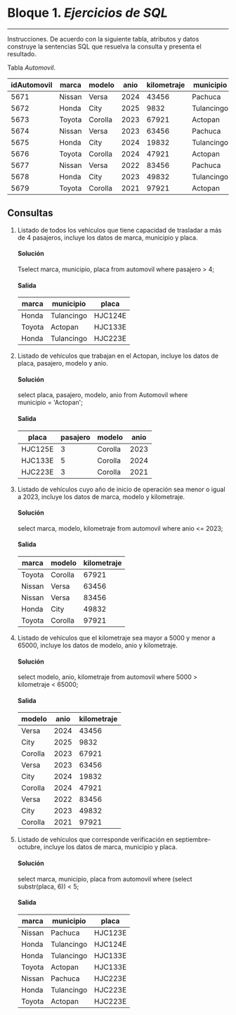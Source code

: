 # Bloque 1. *Ejercicios de SQL*
_______________________________

Instrucciones. De acuerdo con la siguiente tabla, atributos y datos construye la sentencias SQL que resuelva la consulta y presenta el resultado.

Tabla *Automovil*.

| idAutomovil | marca | modelo | anio | kilometraje | municipio | pasajero | placa |
| --------- | --------- | --------- | --------- | --------- | --------- | --------- | --------- |
| 5671 | Nissan | Versa | 2024 | 43456 | Pachuca | 4 | HJC123E |
| 5672 | Honda| City | 2025 | 9832 | Tulancingo | 5 | HJC124E |
| 5673 | Toyota | Corolla | 2023 | 67921 | Actopan| 3 | HJC125E |
| 5674 | Nissan | Versa | 2023 | 63456 | Pachuca | 4 | HJC126E |
| 5675 | Honda| City | 2024 | 19832 | Tulancingo | 4 | HJC133E |
| 5676 | Toyota | Corolla | 2024 | 47921 | Actopan| 5 | HJC133E |
| 5677 | Nissan | Versa | 2022 | 83456 | Pachuca | 4 | HJC223E |
| 5678 | Honda| City | 2023 | 49832 | Tulancingo | 5 | HJC223E |
| 5679 | Toyota | Corolla | 2021 | 97921 | Actopan| 3 | HJC223E |

Consultas
---------------
1. Listado de todos los vehículos que tiene capacidad de trasladar a más de 4 pasajeros, incluye los datos de marca, municipio y placa.
   #### Solución
   Tselect marca, municipio, placa from automovil where pasajero > 4;
   #### Salida

   | marca  | municipio  | placa   |
   |--------|------------|---------|
   | Honda  | Tulancingo | HJC124E |
   | Toyota | Actopan    | HJC133E |
   | Honda  | Tulancingo | HJC223E |
   
   
3. Listado de vehículos que trabajan en el Actopan, incluye los datos de placa, pasajero, modelo y anio.
   #### Solución
   select placa, pasajero, modelo, anio from Automovil where municipio = 'Actopan';
   #### Salida

   | placa   | pasajero | modelo  | anio |
   |---------|----------|---------|------|
   | HJC125E |        3 | Corolla | 2023 |
   | HJC133E |        5 | Corolla | 2024 |
   | HJC223E |        3 | Corolla | 2021 |
   
   
4. Listado de vehículos cuyo año de inicio de operación sea menor o igual a 2023, incluye los datos de marca, modelo y kilometraje.
   #### Solución
   select marca, modelo, kilometraje from automovil where anio <= 2023;
   #### Salida
   
   | marca  | modelo  | kilometraje |
   |--------|---------|-------------|
   | Toyota | Corolla | 67921       |
   | Nissan | Versa   | 63456       |
   | Nissan | Versa   | 83456       |
   | Honda  | City    | 49832       |
   | Toyota | Corolla | 97921       |
      
6. Listado de vehículos que el kilometraje sea mayor a 5000 y menor a 65000, incluye los datos de modelo, anio y kilometraje.
   #### Solución
   select modelo, anio, kilometraje from automovil where 5000 > kilometraje < 65000;
   #### Salida
   
   | modelo  | anio | kilometraje |
   |---------|------|-------------|
   | Versa   | 2024 | 43456       |
   | City    | 2025 | 9832        |
   | Corolla | 2023 | 67921       |
   | Versa   | 2023 | 63456       |
   | City    | 2024 | 19832       |
   | Corolla | 2024 | 47921       |
   | Versa   | 2022 | 83456       |
   | City    | 2023 | 49832       |
   | Corolla | 2021 | 97921       |


7. Listado de vehículos que corresponde verificación en septiembre-octubre, incluye los datos de marca, municipio y placa.
   #### Solución
   select marca, municipio, placa from automovil where (select substr(placa, 6)) < 5;
   #### Salida
   
   | marca  | municipio  | placa   |
   |--------|------------|---------|
   | Nissan | Pachuca    | HJC123E |
   | Honda  | Tulancingo | HJC124E |
   | Honda  | Tulancingo | HJC133E |
   | Toyota | Actopan    | HJC133E |
   | Nissan | Pachuca    | HJC223E |
   | Honda  | Tulancingo | HJC223E |
   | Toyota | Actopan    | HJC223E |
